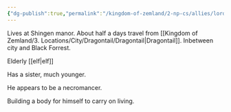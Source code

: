 ```yaml
---
{"dg-publish":true,"permalink":"/kingdom-of-zemland/2-np-cs/allies/lord-barbas/"}
---
```




Lives at Shingen manor.  About half a days travel from [[Kingdom of Zemland/3. Locations/City/Dragontail/Dragontail\|Dragontail]].  Inbetween city and Black Forrest.

Elderly [[elf\|elf]] 

Has a sister, much younger.

He appears to be a necromancer.

Building a body for himself to carry on living.